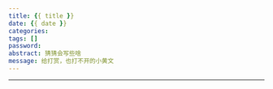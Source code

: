```yaml
---
title: {{ title }}
date: {{ date }}
categories: 
tags: []
password: 
abstract: 猜猜会写些啥
message: 给打赏，也打不开的小黄文
---
```



<!-- more -->
- - -

